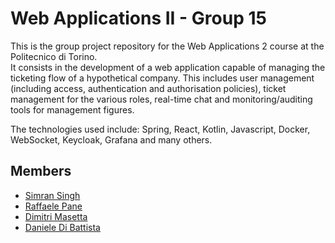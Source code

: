 # Web Applications II - Group 15

This is the group project repository for the Web Applications 2 course at the Politecnico di Torino.<br>
It consists in the development of a web application capable of managing the ticketing flow of a hypothetical company. This includes user management (including access, authentication and authorisation policies), ticket management for the various roles, real-time chat and monitoring/auditing tools for management figures.

The technologies used include: Spring, React, Kotlin, Javascript, Docker, WebSocket, Keycloak, Grafana and many others.

## Members
- [Simran Singh](https://github.com/simrannn99)
- [Raffaele Pane](https://github.com/bred91)
- [Dimitri Masetta](https://github.com/dimi-it)
- [Daniele Di Battista](https://github.com/dibbadan)

